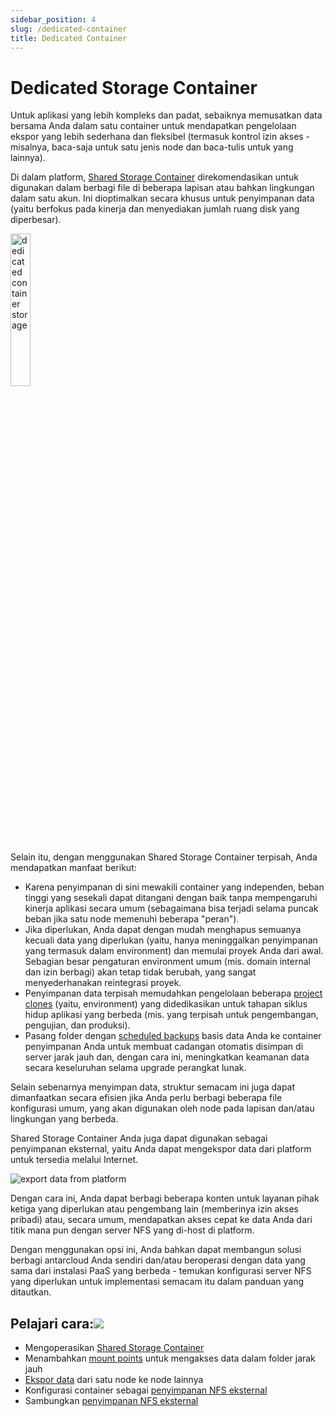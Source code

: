 ```yaml
---
sidebar_position: 4
slug: /dedicated-container
title: Dedicated Container
---
```


# Dedicated Storage Container

Untuk aplikasi yang lebih kompleks dan padat, sebaiknya memusatkan data bersama Anda dalam satu container untuk mendapatkan pengelolaan ekspor yang lebih sederhana dan fleksibel (termasuk kontrol izin akses - misalnya, baca-saja untuk satu jenis node dan baca-tulis untuk yang lainnya).

Di dalam platform, [Shared Storage Container](<https://docs.dewacloud.com/docs/shared-storage-container/>) direkomendasikan untuk digunakan dalam berbagi file di beberapa lapisan atau bahkan lingkungan dalam satu akun. Ini dioptimalkan secara khusus untuk penyimpanan data (yaitu berfokus pada kinerja dan menyediakan jumlah ruang disk yang diperbesar).

<img src="https://assets.dewacloud.com/dewacloud-docs/data-storage/use-case/dedicated-container/01-dedicated-container-storage.png" alt="dedicated container storage" width="25%"/>

Selain itu, dengan menggunakan Shared Storage Container terpisah, Anda mendapatkan manfaat berikut:

  * Karena penyimpanan di sini mewakili container yang independen, beban tinggi yang sesekali dapat ditangani dengan baik tanpa mempengaruhi kinerja aplikasi secara umum (sebagaimana bisa terjadi selama puncak beban jika satu node memenuhi beberapa "peran").
  * Jika diperlukan, Anda dapat dengan mudah menghapus semuanya kecuali data yang diperlukan (yaitu, hanya meninggalkan penyimpanan yang termasuk dalam environment) dan memulai proyek Anda dari awal. Sebagian besar pengaturan environment umum (mis. domain internal dan izin berbagi) akan tetap tidak berubah, yang sangat menyederhanakan reintegrasi proyek.
  * Penyimpanan data terpisah memudahkan pengelolaan beberapa [project clones](<https://docs.dewacloud.com/docs/clone-environment/>) (yaitu, environment) yang didedikasikan untuk tahapan siklus hidup aplikasi yang berbeda (mis. yang terpisah untuk pengembangan, pengujian, dan produksi).
  * Pasang folder dengan [scheduled backups](<https://docs.dewacloud.com/docs/database-backups/>) basis data Anda ke container penyimpanan Anda untuk membuat cadangan otomatis disimpan di server jarak jauh dan, dengan cara ini, meningkatkan keamanan data secara keseluruhan selama upgrade perangkat lunak.

Selain sebenarnya menyimpan data, struktur semacam ini juga dapat dimanfaatkan secara efisien jika Anda perlu berbagi beberapa file konfigurasi umum, yang akan digunakan oleh node pada lapisan dan/atau lingkungan yang berbeda.

Shared Storage Container Anda juga dapat digunakan sebagai penyimpanan eksternal, yaitu Anda dapat mengekspor data dari platform untuk tersedia melalui Internet.

![export data from platform](#)

Dengan cara ini, Anda dapat berbagi beberapa konten untuk layanan pihak ketiga yang diperlukan atau pengembang lain (memberinya izin akses pribadi) atau, secara umum, mendapatkan akses cepat ke data Anda dari titik mana pun dengan server NFS yang di-host di platform.

Dengan menggunakan opsi ini, Anda bahkan dapat membangun solusi berbagi antarcloud Anda sendiri dan/atau beroperasi dengan data yang sama dari instalasi PaaS yang berbeda - temukan konfigurasi server NFS yang diperlukan untuk implementasi semacam itu dalam panduan yang ditautkan.

## Pelajari cara:[![](#)](<https://docs.dewacloud.com/docs/dedicated-storage/#learn-how-to>)

  * Mengoperasikan [Shared Storage Container](<https://docs.dewacloud.com/docs/shared-storage-container/>)
  * Menambahkan [mount points](<https://docs.dewacloud.com/docs/mount-points/>) untuk mengakses data dalam folder jarak jauh
  * [Ekspor data](<https://docs.dewacloud.com/docs/storage-exports/>) dari satu node ke node lainnya
  * Konfigurasi container sebagai [penyimpanan NFS eksternal](<https://docs.dewacloud.com/docs/configure-external-nfs-server/>)
  * Sambungkan [penyimpanan NFS eksternal](<https://docs.dewacloud.com/docs/external-nfs-storage/>)
